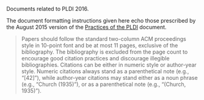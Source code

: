 Documents related to PLDI 2016.

The document formatting instructions given here echo those prescribed
by the August 2015 version of the [Practices of the PLDI](http://www.sigplan.org/sites/default/files/PracticesofPLDI.201508.pdf) document.

> Papers should follow the standard two-column ACM proceedings style in 10-point font and be at most 11 pages, exclusive of the bibliography. The bibliography is excluded from the page count to encourage good citation practices and discourage illegible bibliographies. Citations can be either in numeric style or author-year style. Numeric citations always stand as a parenthetical note (e.g., “[42]”), while author-year citations may stand either as a noun phrase (e.g., “Church (1935)”), or as a parenthetical note (e.g., “(Church, 1935)”).


